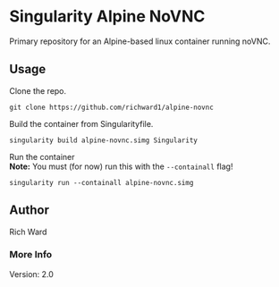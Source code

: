 # Singularity Alpine NoVNC
Primary repository for an Alpine-based linux container running noVNC.

## Usage

Clone the repo.
```
git clone https://github.com/richward1/alpine-novnc
```

Build the container from Singularityfile.
```
singularity build alpine-novnc.simg Singularity
```

Run the container  
**Note:** You must (for now) run this with the ``--containall`` flag!
```
singularity run --containall alpine-novnc.simg
```

## Author
Rich Ward

### More Info
Version: 2.0


